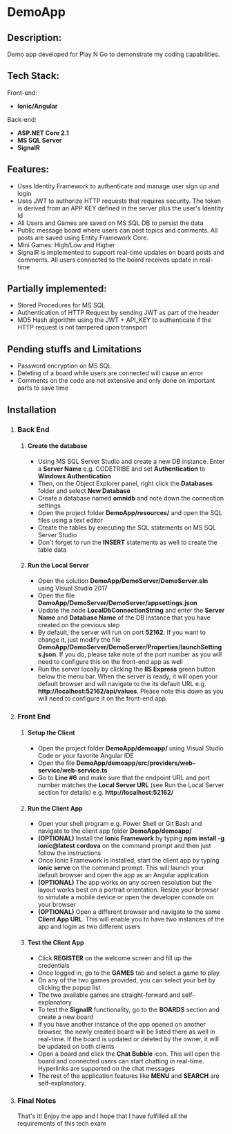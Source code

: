 # DemoApp

<p><h2>Description:</h2>Demo app developed for Play N Go to demonstrate my coding capabilities.</p>

<h2>Tech Stack:</h2>
Front-end:
<ul>
  <li><strong>Ionic/Angular</strong></li>
</ul>
Back-end:
<ul>
  <li><strong>ASP.NET Core 2.1</strong></li>
  <li><strong>MS SQL Server</strong></li>
  <li><strong>SignalR</strong></li>
</ul>

<h2>Features:</h2>
<ul>
  <li>Uses Identity Framework to authenticate and manage user sign up and login</li>
  <li>Uses JWT to authorize HTTP requests that requires security. The token is derived from an APP KEY defined in the server plus the user's Identity Id</li>
  <li>All Users and Games are saved on MS SQL DB to persist the data</li>
  <li>Public message board where users can post topics and comments. All posts are saved using Entity Framework Core.</li>
  <li>Mini Games: High/Low and Higher</li>
  <li>SignalR is implemented to support real-time updates on board posts and comments. All users connected to the board receives update in real-time</li>
</ul>

<h2>Partially implemented:</h2>
<ul>
  <li>Stored Procedures for MS SQL</li>
  <li>Authentication of HTTP Request by sending JWT as part of the header</li>
  <li>MD5 Hash algorithm using the JWT + API_KEY to authenticate if the HTTP request is not tampered upon transport</li>
</ul>

<h2>Pending stuffs and Limitations</h2>
<ul>
  <li>Password encryption on MS SQL</li>
  <li>Deleting of a board while users are connected will cause an error</li>
  <li>Comments on the code are not extensive and only done on important parts to save time</li>
</ul>

<h2>Installation</h2>
<ol>
  <li>
    <h3>Back End</h3>
    <ol>
      <li>
        <h4>Create the database</h4>
        <ul>
          <li>Using MS SQL Server Studio and create a new DB instance. Enter a <b>Server Name</b> e.g. CODETRIBE and set <b>Authentication</b> to <b>Windows Authentication</b></li>
          <li>Then, on the Object Explorer panel, right click the <b>Databases</b> folder and select <b>New Database</b></li>
          <li>Create a database named <b>omnidb</b> and note down the connection settings</li>
          <li>Open the project folder <b>DemoApp/resources/</b> and open the SQL files using a text editor</li>
          <li>Create the tables by executing the SQL statements on MS SQL Server Studio</li>
          <li>Don't forget to run the <b>INSERT</b> statements as well to create the table data</li>
        </ul>
      </li>
      <li>
        <h4>Run the Local Server</h4>
        <ul>
          <li>Open the solution <b>DemoApp/DemoServer/DemoServer.sln</b> using Visual Studio 2017</li>
          <li>Open the file <b>DemoApp/DemoServer/DemoServer/appsettings.json</b></li>
          <li>Update the node <b>LocalDbConnectionString</b> and enter the <b>Server Name</b> and <b>Database Name</b> of the DB instance that you have created on the previous step</li>
          <li>By default, the server will run on port <b>52162</b>. If you want to change it, just modify the file <b>DemoApp/DemoServer/DemoServer/Properties/launchSettings.json</b>. If you do, please take note of the port number as you will need to configure this on the front-end app as well</li>
          <li>Run the server locally by clicking the <b>IIS Express</b> green button below the menu bar. When the server is ready, it will open your default browser and will navigate to the its default URL e.g. <b>http://localhost:52162/api/values</b>. Please note this down as you will need to configure it on the front-end app.</li>
        </ul>
      </li>
    </ol>
  </li>
  <li>
    <h3>Front End</h3>
    <ol>
      <li>
        <h4>Setup the Client</h4>
        <ul>
          <li>Open the project folder <b>DemoApp/demoapp/</b> using Visual Studio Code or your favorite Angular IDE</li>
          <li>Open the file <b>DemoApp/demoapp/src/providers/web-service/web-service.ts</b></li>
          <li>Go to <b>Line #6</b> and make sure that the endpoint URL and port number matches the <b>Local Server URL</b> (see Run the Local Server section for details) e.g. <b>http://localhost:52162/</b></li>
        </ul>
      </li>
      <li>
        <h4>Run the Client App</h4>
        <ul>
          <li>Open your shell program e.g. Power Shell or Git Bash and navigate to the client app folder <b>DemoApp/demoapp/</b></li>
          <li><b>(OPTIONAL)</b> Install the <b>Ionic Framework</b> by typing <b>npm install -g ionic@latest cordova</b> on the command prompt and then just follow the instructions</li>
          <li>Once Ionic Framework is installed, start the client app by typing <b>ionic serve</b> on the command prompt. This will launch your default browser and open the app as an Angular application</li>
          <li><b>(OPTIONAL)</b> The app works on any screen resolution but the layout works best on a portrait orientation. Resize your browser to simulate a mobile device or open the developer console on your browser</li>
          <li><b>(OPTIONAL)</b> Open a different browser and navigate to the same <b>Client App URL</b>. This will enable you to have two instances of the app and login as two different users</li>
        </ul>
      </li>
      <li>
        <h4>Test the Client App</h4>
        <ul>
          <li>Click <b>REGISTER</b> on the welcome screen and fill up the credentials</li>
          <li>Once logged in, go to the <b>GAMES</b> tab and select a game to play</li>
          <li>On any of the two games provided, you can select your bet by clicking the popup list</li>
          <li>The two available games are straight-forward and self-explanatory</li>
          <li>To test the <b>SignalR</b> functionality, go to the <b>BOARDS</b> section and create a new board</li>
          <li>If you have another instance of the app opened on another browser, the newly created board will be listed there as well in real-time. If the board is updated or deleted by the owner, it will be updated on both clients</li>
          <li>Open a board and click the <b>Chat Bubble</b> icon. This will open the board and connected users can start chatting in real-time. Hyperlinks are supported on the chat messages</li>
          <li>The rest of the application features like <b>MENU</b> and <b>SEARCH</b> are self-explanatory.</li>
        </ul>
      </li>
    </ol>
  </li>
  <li>
    <h3>Final Notes</h3>
    <p>That's it! Enjoy the app and I hope that I have fulfilled all the requirements of this tech exam</p>
  </li>
</ol>
